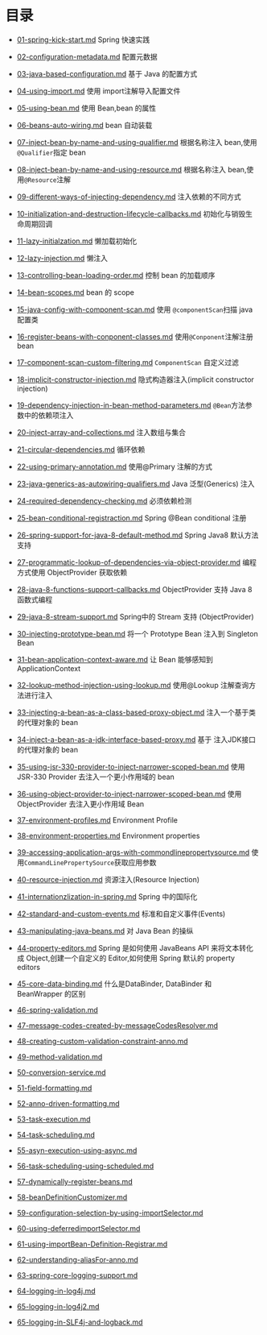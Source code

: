 # 目录



- [01-spring-kick-start.md](01-bean-config-dependency-wiring/01-spring-kick-start.md) Spring 快速实践
-  [02-configuration-metadata.md](01-bean-config-dependency-wiring/02-configuration-metadata.md) 配置元数据
-  [03-java-based-configuration.md](01-bean-config-dependency-wiring/03-java-based-configuration.md) 基于 Java 的配置方式
-  [04-using-import.md](01-bean-config-dependency-wiring/04-using-import.md) 使用 import注解导入配置文件
-  [05-using-bean.md](01-bean-config-dependency-wiring/05-using-bean.md) 使用 Bean,bean 的属性
-  [06-beans-auto-wiring.md](01-bean-config-dependency-wiring/06-beans-auto-wiring.md)  bean 自动装载
-  [07-inject-bean-by-name-and-using-qualifier.md](01-bean-config-dependency-wiring/07-inject-bean-by-name-and-using-qualifier.md) 根据名称注入 bean,使用`@Qualifier`指定 bean
-  [08-inject-bean-by-name-and-using-resource.md](01-bean-config-dependency-wiring/08-inject-bean-by-name-and-using-resource.md) 根据名称注入 bean,使用`@Resource`注解
-  [09-different-ways-of-injecting-dependency.md](01-bean-config-dependency-wiring/09-different-ways-of-injecting-dependency.md) 注入依赖的不同方式
-  [10-initialization-and-destruction-lifecycle-callbacks.md](01-bean-config-dependency-wiring/10-initialization-and-destruction-lifecycle-callbacks.md) 初始化与销毁生命周期回调
-  [11-lazy-initialzation.md](01-bean-config-dependency-wiring/11-lazy-initialzation.md) 懒加载初始化
-  [12-lazy-injection.md](01-bean-config-dependency-wiring/12-lazy-injection.md)  懒注入
-  [13-controlling-bean-loading-order.md](01-bean-config-dependency-wiring/13-controlling-bean-loading-order.md) 控制 bean 的加载顺序
-  [14-bean-scopes.md](01-bean-config-dependency-wiring/14-bean-scopes.md) bean 的 scope
-  [15-java-config-with-component-scan.md](01-bean-config-dependency-wiring/15-java-config-with-component-scan.md) 使用 `@componentScan`扫描 java 配置类
-  [16-register-beans-with-conponent-classes.md](01-bean-config-dependency-wiring/16-register-beans-with-conponent-classes.md) 使用`@Conponent`注解注册 bean
-  [17-component-scan-custom-filtering.md](01-bean-config-dependency-wiring/17-component-scan-custom-filtering.md) `ComponentScan` 自定义过滤
-  [18-implicit-constructor-injection.md](01-bean-config-dependency-wiring/18-implicit-constructor-injection.md)  隐式构造器注入(implicit constructor injection)
-  [19-dependency-injection-in-bean-method-parameters.md](01-bean-config-dependency-wiring/19-dependency-injection-in-bean-method-parameters.md) `@Bean`方法参数中的依赖项注入

-  [20-inject-array-and-collections.md](01-bean-config-dependency-wiring/20-inject-array-and-collections.md)  注入数组与集合
-  [21-circular-dependencies.md](01-bean-config-dependency-wiring/21-circular-dependencies.md) 循环依赖
-  [22-using-primary-annotation.md](01-bean-config-dependency-wiring/22-using-primary-annotation.md) 使用@Primary 注解的方式
-  [23-java-generics-as-autowiring-qualifiers.md](01-bean-config-dependency-wiring/23-java-generics-as-autowiring-qualifiers.md) Java 泛型(Generics) 注入
-  [24-required-dependency-checking.md](01-bean-config-dependency-wiring/24-required-dependency-checking.md) 必须依赖检测
-  [25-bean-conditional-registraction.md](01-bean-config-dependency-wiring/25-bean-conditional-registraction.md) Spring @Bean conditional 注册
-  [26-spring-support-for-java-8-default-method.md](01-bean-config-dependency-wiring/26-spring-support-for-java-8-default-method.md) Spring Java8 默认方法支持
-  [27-programmatic-lookup-of-dependencies-via-object-provider.md](02-programmatic-bean-look-up/27-programmatic-lookup-of-dependencies-via-object-provider.md) 编程方式使用 ObjectProvider 获取依赖
-  [28-java-8-functions-support-callbacks.md](02-programmatic-bean-look-up/28-java-8-functions-support-callbacks.md) ObjectProvider 支持 Java 8函数式编程 
-  [29-java-8-stream-support.md](02-programmatic-bean-look-up/29-java-8-stream-support.md) Spring中的 Stream 支持 (ObjectProvider)
-  [30-injecting-prototype-bean.md](03-incompatible-bean-scopes/30-injecting-prototype-bean.md) 将一个 Prototype Bean 注入到 Singleton Bean
-  [31-bean-application-context-aware.md](03-incompatible-bean-scopes/31-bean-application-context-aware.md) 让 Bean 能够感知到 ApplicationContext
-  [32-lookup-method-injection-using-lookup.md](03-incompatible-bean-scopes/32-lookup-method-injection-using-lookup.md) 使用@Lookup 注解查询方法进行注入
-  [33-injecting-a-bean-as-a-class-based-proxy-object.md](03-incompatible-bean-scopes/33-injecting-a-bean-as-a-class-based-proxy-object.md) 注入一个基于类的代理对象的 bean
-  [34-inject-a-bean-as-a-jdk-interface-based-proxy.md](03-incompatible-bean-scopes/34-inject-a-bean-as-a-jdk-interface-based-proxy.md) 基于 注入JDK接口的代理对象的 bean
-  [35-using-jsr-330-provider-to-inject-narrower-scoped-bean.md](03-incompatible-bean-scopes/35-using-jsr-330-provider-to-inject-narrower-scoped-bean.md) 使用 JSR-330 Provider 去注入一个更小作用域的 bean
-  [36-using-object-provider-to-inject-narrower-scoped-bean.md](03-incompatible-bean-scopes/36-using-object-provider-to-inject-narrower-scoped-bean.md) 使用 ObjectProvider 去注入更小作用域 Bean
-  [37-environment-profiles.md](04-environment-abstaraction-and-profile/37-environment-profiles.md) Environment Profile
-  [38-environment-properties.md](04-environment-abstaraction-and-profile/38-environment-properties.md) Environment properties 
-  [39-accessing-application-args-with-commondlinepropertysource.md](04-environment-abstaraction-and-profile/39-accessing-application-args-with-commondlinepropertysource.md) 使用`CommandLinePropertySource`获取应用参数
-  [40-resource-injection.md](05-resource-handling/40-resource-injection.md) 资源注入(Resource Injection)
-  [41-internationzlization-in-spring.md](05-resource-handling/41-internationzlization-in-spring.md) Spring 中的国际化
-  [42-standard-and-custom-events.md](06-standard-and-custom-events/42-standard-and-custom-events.md) 标准和自定义事件(Events)
-  [43-manipulating-java-beans.md](07-data-binding-validation-conversion-and-formatting/43-manipulating-java-beans.md) 对 Java Bean 的操纵
-  [44-property-editors.md](07-data-binding-validation-conversion-and-formatting/44-property-editors.md) Spring 是如何使用 JavaBeans API 来将文本转化成 Object,创建一个自定义的 Editor,如何使用 Spring 默认的 property editors
-  [45-core-data-binding.md](07-data-binding-validation-conversion-and-formatting/45-core-data-binding.md) 什么是DataBinder, DataBinder 和 BeanWrapper 的区别
-  [46-spring-validation.md](07-data-binding-validation-conversion-and-formatting/46-spring-validation.md) 
-  [47-message-codes-created-by-messageCodesResolver.md](07-data-binding-validation-conversion-and-formatting/47-message-codes-created-by-messageCodesResolver.md) 
-  [48-creating-custom-validation-constraint-anno.md](07-data-binding-validation-conversion-and-formatting/48-creating-custom-validation-constraint-anno.md) 
-  [49-method-validation.md](07-data-binding-validation-conversion-and-formatting/49-method-validation.md) 
-  [50-conversion-service.md](07-data-binding-validation-conversion-and-formatting/50-conversion-service.md) 
-  [51-field-formatting.md](07-data-binding-validation-conversion-and-formatting/51-field-formatting.md) 
-  [52-anno-driven-formatting.md](07-data-binding-validation-conversion-and-formatting/52-anno-driven-formatting.md) 
-  [53-task-execution.md](08-task-execution-and-scheduling/53-task-execution.md) 
-  [54-task-scheduling.md](08-task-execution-and-scheduling/54-task-scheduling.md) 
-  [55-asyn-execution-using-async.md](08-task-execution-and-scheduling/55-asyn-execution-using-async.md) 
-  [56-task-scheduling-using-scheduled.md](08-task-execution-and-scheduling/56-task-scheduling-using-scheduled.md) 
-  [57-dynamically-register-beans.md](09-programmatic-bean-registration/57-dynamically-register-beans.md) 
-  [58-beanDefinitionCustomizer.md](09-programmatic-bean-registration/58-beanDefinitionCustomizer.md) 
-  [59-configuration-selection-by-using-importSelector.md](09-programmatic-bean-registration/59-configuration-selection-by-using-importSelector.md) 
-  [60-using-deferredimportSelector.md](10-advance-configuration/60-using-deferredimportSelector.md) 
-  [61-using-importBean-Definition-Registrar.md](10-advance-configuration/61-using-importBean-Definition-Registrar.md) 
-  [62-understanding-aliasFor-anno.md](10-advance-configuration/62-understanding-aliasFor-anno.md) 
-  [63-spring-core-logging-support.md](11-logging-support/63-spring-core-logging-support.md) 
-  [64-logging-in-log4j.md](11-logging-support/64-logging-in-log4j.md) 
-  [65-logging-in-log4j2.md](11-logging-support/65-logging-in-log4j2.md) 
-  [65-logging-in-SLF4j-and-logback.md](11-logging-support/65-logging-in-SLF4j-and-logback.md) 

